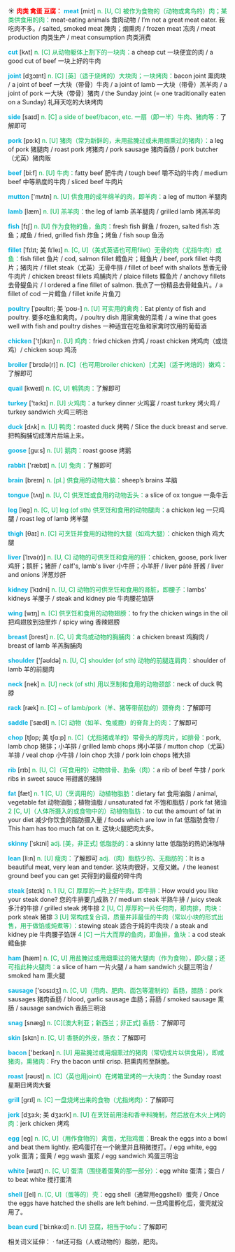 ☀ <font color="red">**肉类 禽蛋 豆腐：**</font>
<font color="sky blue">**meat**</font> [mi:t] 
<font color="#00b050">n. [U, C] 被作为食物的（动物或禽鸟的）肉；某类供食用的肉：</font>meat-eating animals 食肉动物 / I’m not a great meat eater. 我吃肉不多。/ salted, smoked meat 腌肉；烟熏肉 / frozen meat 冻肉 / meat production 肉类生产 / meat consumption 肉类消费

<font color="sky blue">**cut**</font> [kʌt] 
<font color="#00b050">n. [C] 从动物躯体上割下的一块肉：</font>a cheap cut 一块便宜的肉 / a good cut of beef 一块上好的牛肉
           
<font color="sky blue">**joint**</font> [dʒɔɪnt]
<font color="#00b050">n. [C] [英]（适于烧烤的）大块肉；一块烤肉：</font>bacon joint 熏肉块 / a joint of beef 一大块（带骨）牛肉 / a joint of lamb 一大块（带骨）羔羊肉 / a joint of pork 一大块（带骨）猪肉 / the Sunday joint (= one traditionally eaten on a Sunday) 礼拜天吃的大块烤肉
 
<font color="sky blue">**side**</font> [saɪd] 
<font color="#00b050">n. [C] a side of beef/bacon, etc. 一扇（即一半）牛肉、猪肉等：</font>了解即可

<font color="sky blue">**pork**</font> [pɔ:k] 
<font color="#00b050">n. [U] 猪肉（常为新鲜的，未用盐腌过或未用烟熏过的猪肉）：</font>a leg of pork 猪腿肉 / roast pork 烤猪肉 / pork sausage 猪肉香肠 / pork butcher（尤英）猪肉贩

<font color="sky blue">**beef**</font> [bi:f] 
<font color="#00b050">n. [U] 牛肉：</font>fatty beef 肥牛肉 / tough beef 嚼不动的牛肉 / medium beef 中等熟度的牛肉 / sliced beef 牛肉片

<font color="sky blue">**mutton**</font> ['mʌtn] 
<font color="#00b050">n. [U] 供食用的成年绵羊的肉，即羊肉：</font>a leg of mutton 羊腿肉 

<font color="sky blue">**lamb**</font> [læm] 
<font color="#00b050">n. [U] 羔羊肉：</font>the leg of lamb 羔羊腿肉 / grilled lamb 烤羔羊肉

<font color="sky blue">**fish**</font> [fɪʃ] 
<font color="#00b050">n. [U] 作为食物的鱼，鱼肉：</font>fresh fish 鲜鱼 / frozen, salted fish 冻鱼；咸鱼 / fried, grilled fish 炸鱼；烤鱼 / fish soup 鱼汤
            
<font color="sky blue">**fillet**</font> [ˈfɪlɪt; 美 fɪˈleɪ]
<font color="#00b050">n. [C, U]（美式英语也可用filet）无骨的肉（尤指牛肉）或鱼：</font>fish fillet 鱼片 / cod, salmon fillet 鳕鱼片；鲑鱼片 / beef, pork fillet 牛肉片；猪肉片 / fillet steak（尤英）无骨牛排 / fillet of beef with shallots 葱香无骨牛肉片 / chicken breast fillets 鸡脯肉片 / plaice fillets 鲽鱼片 / anchovy fillets 去骨鳀鱼片 / I ordered a fine fillet of salmon. 我点了一份精品去骨鲑鱼片。/ a fillet of cod 一片鳕鱼 / fillet knife 片鱼刀          

<font color="sky blue">**poultry**</font> [ˈpəʊltri; 美 ˈpoʊ-]
<font color="#00b050">n. [U] 可实用的禽肉：</font>Eat plenty of fish and poultry. 要多吃鱼和禽肉。/ poultry dish 用家禽做的菜肴 / a wine that goes well with fish and poultry dishes 一种适宜在吃鱼和家禽时饮用的葡萄酒

<font color="sky blue">**chicken**</font> ['tʃɪkɪn] 
<font color="#00b050">n. [U] 鸡肉：</font>fried chicken 炸鸡 / roast chicken 烤鸡肉（或烧鸡）/ chicken soup 鸡汤
           
<font color="sky blue">**broiler**</font> [ˈbrɔɪlə(r)]
<font color="#00b050">n. [C]（也可用broiler chicken）[尤美]（适于烤焙的）嫩鸡：</font>了解即可
           
<font color="sky blue">**quail**</font> [kweɪl]
<font color="#00b050">n. [C, U] 鹌鹑肉：</font>了解即可

<font color="sky blue">**turkey**</font> ['tə:kɪ] 
<font color="#00b050">n. [U] 火鸡肉：</font>a turkey dinner 火鸡宴 / roast turkey 烤火鸡 / turkey sandwich 火鸡三明治

<font color="sky blue">**duck**</font> [dʌk] 
<font color="#00b050">n. [U] 鸭肉：</font>roasted duck 烤鸭 / Slice the duck breast and serve. 把鸭胸脯切成薄片后端上来。

<font color="sky blue">**goose**</font> [ɡu:s] 
<font color="#00b050">n. [U] 鹅肉：</font>roast goose 烤鹅

<font color="sky blue">**rabbit**</font> ['ræbɪt] 
<font color="#00b050">n. [U] 兔肉：</font>了解即可

<font color="sky blue">**brain**</font> [breɪn] 
<font color="#00b050">n. [pl.] 供食用的动物大脑：</font>sheep’s brains 羊脑

<font color="sky blue">**tongue**</font> [tʌŋ] 
<font color="#00b050">n. [U, C] 供烹饪或食用的动物舌头：</font>a slice of ox tongue 一条牛舌

<font color="sky blue">**leg**</font> [leɡ] 
<font color="#00b050">n. [C, U] leg (of sth) 供烹饪和食用的动物腿肉：</font>a chicken leg 一只鸡腿 / roast leg of lamb 烤羊腿
           
<font color="sky blue">**thigh**</font> [θaɪ]
<font color="#00b050">n. [C] 可烹饪并食用的动物的大腿（如鸡大腿）：</font>chicken thigh 鸡大腿          

<font color="sky blue">**liver**</font> [ˈlɪvə(r)]
<font color="#00b050">n. [U, C] 动物的可供烹饪和食用的肝：</font>chicken, goose, pork liver 鸡肝；鹅肝；猪肝 / calf's, lamb's liver 小牛肝；小羊肝 / liver pâté 肝酱 / liver and onions 洋葱炒肝

<font color="sky blue">**kidney**</font> [ˈkɪdni]
<font color="#00b050">n. [U, C] 动物的可供烹饪和食用的肾脏，即腰子：</font>lambs' kidneys 羊腰子 / steak and kidney pie 牛肉腰花馅饼

<font color="sky blue">**wing**</font> [wɪŋ] 
<font color="#00b050">n. [C] 供烹饪和食用的动物翅膀：</font>to fry the chicken wings in the oil 把鸡翅放到油里炸 / spicy wing 香辣翅膀

<font color="sky blue">**breast**</font> [brest] 
<font color="#00b050">n. [C, U] 禽鸟或动物的胸脯肉：</font>a chicken breast 鸡胸肉 / breast of lamb 羊羔胸脯肉

<font color="sky blue">**shoulder**</font> ['ʃəʊldə] 
<font color="#00b050">n. [U, C] shoulder (of sth) 动物的前腿连肩肉：</font>shoulder of lamb 羊的前腿肉

<font color="sky blue">**neck**</font> [nek] 
<font color="#00b050">n. [U] neck (of sth) 用以烹制和食用的动物颈部：</font>neck of duck 鸭脖
         
<font color="sky blue">**rack**</font> [ræk]
<font color="#00b050">n. [C] ~ of lamb/pork（羊、猪等带前肋的）颈脊肉：</font>了解即可
           
<font color="sky blue">**saddle**</font> [ˈsædl]
<font color="#00b050">n. [C] 动物（如羊、兔或鹿）的脊背上的肉：</font>了解即可
            
<font color="sky blue">**chop**</font> [tʃɒp; 美 tʃɑ:p]
<font color="#00b050">n. [C]（尤指猪或羊的）带骨头的厚肉片，如排骨：</font>pork, lamb chop 猪排；小羊排 / grilled lamb chops 烤小羊排 / mutton chop（尤英）羊排 / veal chop 小牛排 / loin chop 大排 / pork loin chops 猪大排
           
<font color="sky blue">**rib**</font> [rɪb]
<font color="#00b050">n. [U, C]（可食用的）动物排骨、肋条（肉）：</font>a rib of beef 牛排 / pork ribs in sweet sauce 带甜酱的猪排

<font color="sky blue">**fat**</font> [fæt] 
<font color="#00b050">n. 1 [C, U]（烹调用的）动植物脂肪：</font>dietary fat 食用油脂 / animal, vegetable fat 动物油脂；植物油脂 / unsaturated fat 不饱和脂肪 / pork fat 猪油 <font color="#00b050">2 [C, U]（人体所摄入的或食物中的）动植物脂肪：</font>to cut the amount of fat in your diet 减少你饮食的脂肪摄入量 / foods which are low in fat 低脂肪食物 / This ham has too much fat on it. 这块火腿肥肉太多。
            
<font color="sky blue">**skinny**</font> [ˈskɪni]
<font color="#00b050">adj. [美，非正式] 低脂肪的：</font>a skinny latte 低脂肪的热奶沫咖啡          

<font color="sky blue">**lean**</font> [li:n]
<font color="#00b050">n. [U] 瘦肉：</font>了解即可 <font color="#00b050">adj.（肉）脂肪少的、无脂肪的：</font>It is a beautiful meat, very lean and tender. 这块肉很好，又瘦又嫩。/ the leanest ground beef you can get 买得到的最瘦的碎牛肉

<font color="sky blue">**steak**</font> [steɪk] 
<font color="#00b050">n. 1 [U, C] 厚厚的一片上好牛肉，即牛排：</font>How would you like your steak done? 您的牛排要几成熟？/ medium steak 半熟牛排 / juicy steak 多汁的牛排 / grilled steak 烤牛排 <font color="#00b050">2 [U, C] 厚厚的一片任何肉，即肉排，肉块：</font>pork steak 猪排 <font color="#00b050">3 [U] 常构成复合词，质量并非最佳的牛肉（常以小块的形式出售，用于做馅或炖煮等）：</font>stewing steak 适合于炖的牛肉块 / a steak and kidney pie 牛肉腰子馅饼 <font color="#00b050">4 [C] 一片大而厚的鱼肉，即鱼排，鱼块：</font>a cod steak 鳕鱼排

<font color="sky blue">**ham**</font> [hæm] 
<font color="#00b050">n. [C, U] 用盐腌过或用烟熏过的猪大腿肉（作为食物），即火腿；还可指此种火腿肉：</font>a slice of ham 一片火腿 / a ham sandwich 火腿三明治 / smoked ham 熏火腿

<font color="sky blue">**sausage**</font> ['sɒsɪdӡ] 
<font color="#00b050">n. [C, U]（用肉、肥肉、面包等灌制的）香肠，腊肠：</font>pork sausages 猪肉香肠 / blood, garlic sausage 血肠；蒜肠 / smoked sausage 熏肠 / sausage sandwich 香肠三明治
           
<font color="sky blue">**snag**</font> [snæg]
<font color="#00b050">n. [C][澳大利亚；新西兰；非正式] 香肠：</font>了解即可

<font color="sky blue">**skin**</font> [skɪn] 
<font color="#00b050">n. [C, U] 香肠的外皮，肠衣：</font>了解即可

<font color="sky blue">**bacon**</font> ['beɪkən] 
<font color="#00b050">n. [U] 用盐腌过或用烟熏过的猪肉（常切成片以供食用），即咸猪肉，熏猪肉：</font>Fry the bacon until crisp. 把熏肉煎至酥脆。

<font color="sky blue">**roast**</font> [rəʊst] 
<font color="#00b050">n. [C]（英也用joint）在烤箱里烤的一大块肉：</font>the Sunday roast 星期日烤肉大餐

<font color="sky blue">**grill**</font> [ɡrɪl] 
<font color="#00b050">n. [C] 一盘烧烤出来的食物（尤指烤肉）：</font>了解即可
           
<font color="sky blue">**jerk**</font> [dʒɜ:k; 美 dʒɜ:rk]
<font color="#00b050">n. [U] 在烹饪前用油和香辛料腌制，然后放在木火上烤的肉：</font>jerk chicken 烤鸡
 
<font color="sky blue">**egg**</font> [eɡ] 
<font color="#00b050">n. [C, U]（用作食物的）禽蛋，尤指鸡蛋：</font>Break the eggs into a bowl and beat them lightly. 把鸡蛋打在一个碗里并且稍微搅打。/ egg white, egg yolk 蛋清；蛋黄 / egg wash 蛋浆 / egg sandwich 鸡蛋三明治

<font color="sky blue">**white**</font> [waɪt] 
<font color="#00b050">n. [C, U] 蛋清（围绕着蛋黄的那一部分）：</font>egg white 蛋清；蛋白 / to beat white 搅打蛋清
           
<font color="sky blue">**shell**</font> [ʃel]
<font color="#00b050">n. [C, U]（蛋等的）壳：</font>egg shell（通常用eggshell）蛋壳 / Once the eggs have hatched the shells are left behind. 一旦鸡蛋孵化后，蛋壳就没用了。

<font color="sky blue">**bean curd**</font> ['bi:nkə:d] 
<font color="#00b050">n. [U] 豆腐，相当于tofu：</font>了解即可

相关词义延伸：
· fat还可指（人或动物的）脂肪，肥肉。
